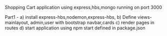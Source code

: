 Shopping Cart application using express,hbs,mongo running on port 3000

Part1 - 
a) install express-hbs,nodemon,express-hbs,
b) Define views- mainlayout, admin,user with bootstrap navbar,cards
c) render pages in routes
d) start application using npm start defined in package.json
